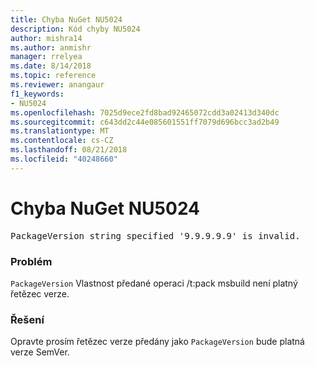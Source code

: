 ```yaml
---
title: Chyba NuGet NU5024
description: Kód chyby NU5024
author: mishra14
ms.author: anmishr
manager: rrelyea
ms.date: 8/14/2018
ms.topic: reference
ms.reviewer: anangaur
f1_keywords:
- NU5024
ms.openlocfilehash: 7025d9ece2fd8bad92465072cdd3a02413d340dc
ms.sourcegitcommit: c643dd2c44e085601551ff7079d696bcc3ad2b49
ms.translationtype: MT
ms.contentlocale: cs-CZ
ms.lasthandoff: 08/21/2018
ms.locfileid: "40248660"
---
```

# <a name="nuget-error-nu5024"></a>Chyba NuGet NU5024
<pre>PackageVersion string specified '9.9.9.9.9' is invalid.</pre>

### <a name="issue"></a>Problém

`PackageVersion` Vlastnost předané operaci /t:pack msbuild není platný řetězec verze.


### <a name="solution"></a>Řešení

Opravte prosím řetězec verze předány jako `PackageVersion` bude platná verze SemVer.

